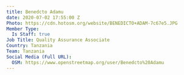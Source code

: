 ```yaml
---
title: Benedcto Adamu
date: 2020-07-02 17:55:00 Z
Photo: https://cdn.hotosm.org/website/BENEDICTO+ADAM-7c67e5.JPG
Member Type:
  Is Staff: true
Job Title: Quality Assurance Associate
Country: Tanzania
Team: Tanzania
Social Media (Full URL):
  OSM: https://www.openstreetmap.org/user/Benedcto%20Adamu
---
```


